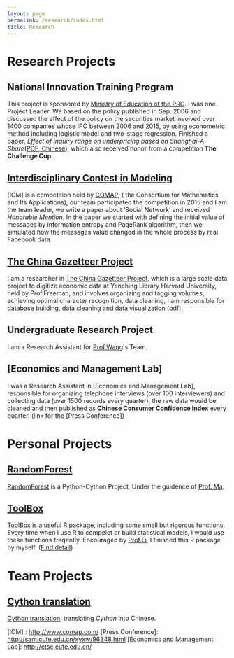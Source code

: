 ```yaml
---
layout: page
permalink: /research/index.html
title: Research
---
```

# Research Projects

## National Innovation Training Program
This project is sponsored by [Ministry of Education of the PRC]. I was one Project Leader. We based on the policy published in Sep. 2006 and discussed the effect of the policy on the securities market involved over 1400 companies whose IPO between 2006 and 2015, by using econometric method including logistic model and two-stage regression. Finished a paper, *Effect of inquiry range on underpricing based on Shanghai-A-Share*([PDF, Chinese]), which also received honor from a competition **The Challenge Cup**.

## [Interdisciplinary Contest in Modeling]
[ICM] is a competition held by [COMAP], ( the Consortium for Mathematics and Its Applications), our team participated the competition in 2015 and I am the team leader, we write a paper about ‘Social Network’ and received *Honorable Mention*. In the paper we started with defining the initial value of messages by information entropy and PageRank algorithm, then we simulated how the messages value changed in the whole process by real Facebook data.

## [The China Gazetteer Project]
I am a researcher in [The China Gazetteer Project], which is a large scale data project to digitize economic data at Yenching Library Harvard University, held by Prof.Freeman, and involves organizing and tagging volumes, achieving optimal character recognition, data cleaning, I am responsible for database building, data cleaning and [data visualization (pdf)].

## Undergraduate Research Project
I am a Research Assistant for [Prof.Wang]'s Team.

## [Economics and Management Lab]
I was a Research Assistant in [Economics and Management Lab], responsible for organizing telephone interviews (over 100 interviewers) and collecting data (over 1500 records every quarter), the raw data would be cleaned and then published as **Chinese Consumer Confidence Index** every quarter. (link for the [Press Conference])

# Personal Projects

## [RandomForest]
[RandomForest] is a Python-Cython Project, Under the guidence of [Prof. Ma].

## [ToolBox]
[ToolBox] is a useful R package, including some small but rigorous functions. Every time when I use R to compelet or build statistical models, I would use these functions freqently. Encouraged by [Prof.Li], I finished this R package by myself. ([Find detail])

# Team Projects

## [Cython translation]
[Cython translation], translating *Cython* into Chinese.




[ToolBox]: https://github.com/JayfongL
[RandomForest]: https://github.com/JayfongL
[find detail]: http://Jiafengliu.me
[Cython translation]: https://github.com/JayfongL


[PDF, Chinese]: http://jiafengliu.me/research/2016-dachuang.pdf
[data visualization (pdf)]: http://jiafengliu.me/research/2016-railways.pdf


[Prof. Ma]: http://sam.cufe.edu.cn/english/faculty/majingyi.html
[Prof.Wang]: http://sam.cufe.edu.cn/english/faculty/wanghuijuan.html
[Prof.Li]: https://feng.li


[The China Gazetteer Project]: http://www.chinagazetteer.com
[Ministry of Education of the PRC]: http://www.moe.gov.cn/
[Interdisciplinary Contest in Modeling]: http://www.comap.com/
[COMAP]: http://www.comap.com/
[ICM] : http://www.comap.com/
[Press Conference]: http://sam.cufe.edu.cn/xyxw/96348.html
[Economics and Management Lab]: http://etsc.cufe.edu.cn/


[Ministry of Education of the PRC]: http://www.moe.gov.cn/
[The China Gazetteer Project]: https://www.chinagazetteer.com
[Interdisciplinary Contest in Modeling]: https://www.comap.com/

